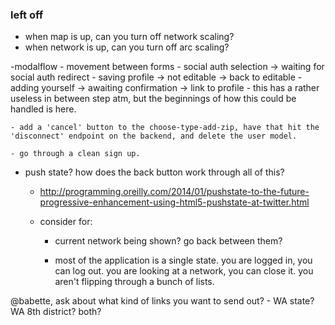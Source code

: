 ### left off

- when map is up, can you turn off network scaling?
- when network is up, can you turn off arc scaling?

-modalflow
    - movement between forms
        - social auth selection -> waiting for social auth redirect
        - saving profile -> not editable -> back to editable
        - adding yourself -> awaiting confirmation -> link to profile
            - this has a rather useless in between step atm, but the beginnings of how this could be handled is here.

    - add a 'cancel' button to the choose-type-add-zip, have that hit the 'disconnect' endpoint on the backend, and delete the user model.

    - go through a clean sign up.

- push state? how does the back button work through all of this?
    - http://programming.oreilly.com/2014/01/pushstate-to-the-future-progressive-enhancement-using-html5-pushstate-at-twitter.html

    - consider for:
        - current network being shown? go back between them?

        - most of the application is a single state. you are logged in, you can log out. you are looking at a network, you can close it. you aren't flipping through a bunch of lists.

@babette, ask about what kind of links you want to send out?
    - WA state? WA 8th district? both?